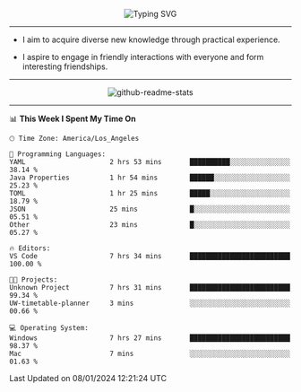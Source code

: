 <p align="center">
  <img src="https://readme-typing-svg.demolab.com?font=Fira+Code&weight=500&size=32&duration=2500&pause=1600&center=true&vCenter=true&random=false&width=1024&height=64&lines=Hi+there+%F0%9F%91%8B;I'm+delighted+you+could+make+it+here+%F0%9F%8E%89;I'm+Harry%2C+a+college+student+still+finding+my+way" alt="Typing SVG" />
</p>


---


- I aim to acquire diverse new knowledge through practical experience.

- I aspire to engage in friendly interactions with everyone and form interesting friendships.


---


<p align="center">
  <img src="https://github-readme-stats.vercel.app/api?username=Harry-Jing&show_icons=true" alt="github-readme-stats"/>
</p>


---

<!--START_SECTION:waka-->
📊 **This Week I Spent My Time On** 

```text
🕑︎ Time Zone: America/Los_Angeles

💬 Programming Languages: 
YAML                     2 hrs 53 mins       ██████████░░░░░░░░░░░░░░░   38.14 % 
Java Properties          1 hr 54 mins        ██████░░░░░░░░░░░░░░░░░░░   25.23 % 
TOML                     1 hr 25 mins        █████░░░░░░░░░░░░░░░░░░░░   18.79 % 
JSON                     25 mins             █░░░░░░░░░░░░░░░░░░░░░░░░   05.51 % 
Other                    23 mins             █░░░░░░░░░░░░░░░░░░░░░░░░   05.27 % 

🔥 Editors: 
VS Code                  7 hrs 34 mins       █████████████████████████   100.00 % 

🐱‍💻 Projects: 
Unknown Project          7 hrs 31 mins       █████████████████████████   99.34 % 
UW-timetable-planner     3 mins              ░░░░░░░░░░░░░░░░░░░░░░░░░   00.66 % 

💻 Operating System: 
Windows                  7 hrs 27 mins       █████████████████████████   98.37 % 
Mac                      7 mins              ░░░░░░░░░░░░░░░░░░░░░░░░░   01.63 % 
```


 Last Updated on 08/01/2024 12:21:24 UTC
<!--END_SECTION:waka-->
